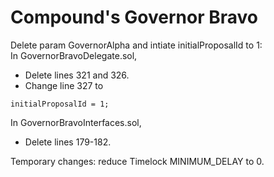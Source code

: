 # Compound's Governor Bravo

Delete param GovernorAlpha and intiate initialProposalId to 1:\
In GovernorBravoDelegate.sol,

- Delete lines 321 and 326.
- Change line 327 to

```
initialProposalId = 1;
```

In GovernorBravoInterfaces.sol,

- Delete lines 179-182.

Temporary changes: reduce Timelock MINIMUM_DELAY to 0.
